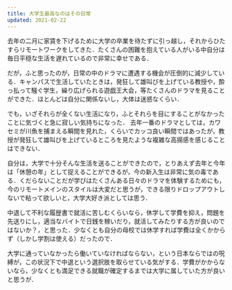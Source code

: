 ```yaml
---
title: 大学生最高なのはその日常
updated: 2021-02-22
---
```


去年の二月に家賃を下げるために大学の卒業を待たずに引っ越し，それからひたすらリモートワークをしてきた．たくさんの困難を抱えている人がいる中自分は毎日平穏な生活を遅れているので非常に幸せである．

だが，ふと思ったのが，日常の中のドラマに遭遇する機会が圧倒的に減少している．キャンパスで生活していたときは，発狂して雄叫びを上げている教授や，酔っ払って騒ぐ学生，繰り広げられる遊戯王大会，等たくさんのドラマを見ることができた．ほとんどは自分に関係ないし，大体は迷惑なくらい．

でも，いざそれらが全くない生活になり，ふとそれらを目にすることがなかったことに気づくと急に寂しい気持ちになった．
去年一番のドラマとしては，カワセミが川魚を捕まえる瞬間を見れた，くらいでカッコ良い瞬間ではあったが，教授が発狂して雄叫びを上げているところを見たような複雑な高揚感を感じることはできない．

自分は，大学で十分そんな生活を送ることができたので，とりあえず去年と今年は「休憩の年」として捉えることができるが，今の新入生は非常に気の毒である．くだらないことだが学びはたくさんある日々のドラマを体験するためにも，今のリモートメインのスタイルは大変だと思うが，できる限りドロップアウトしないで粘って欲しいと，大学大好き派としては思う．

中退して不利な履歴書で就活に苦しむくらいなら，休学して学費を抑え，問題を先送りにし，適当なバイトで日銭を稼いだり，就活してみたりする方が良いのではないか？，と思った．少なくとも自分の母校では休学すれば学費は全くかからず（しかし学割は使える）だったので．

大学に通っていなかったら働いていなければならない，という日本ならではの呪縛が，この状況下で中退という選択肢を取らせている気がする．学費がかからないなら，少なくとも満足できる就職が確定するまでは大学に属していた方が良いと思うが．
